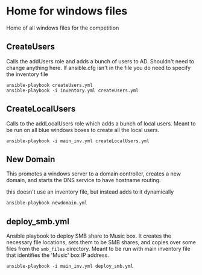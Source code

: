 # Home for windows files
Home of all windows files for the competition

## CreateUsers
Calls the addUsers role and adds a bunch of users to AD. Shouldn't need to change anything here. If ansible.cfg isn't in the file you do need to specify the inventory file

```
ansible-playbook createUsers.yml
ansible-playbook -i inventory.yml createUsers.yml
```

## CreateLocalUsers
Calls to the addLocalUsers role which adds a bunch of local users. Meant to be run on all blue windows boxes to create all the local users.
```
ansible-playbook -i main_inv.yml createLocalUsers.yml
```

## New Domain
This promotes a windows server to a domain controller, creates a new domain, and starts the DNS service to have hostname routing. 

this doesn't use an inventory file, but instead adds to it dynamically
```
ansible-playbook newdomain.yml
```

## deploy_smb.yml
Ansible playbook to deploy SMB share to Music box. It creates the necessary file locations, sets them to be SMB shares, and copies over some files from the ```smb_files``` directory. Meant to be run with main inventory file that identifies the 'Music' box IP address.
```
ansible-playbook -i main_inv.yml deploy_smb.yml
```